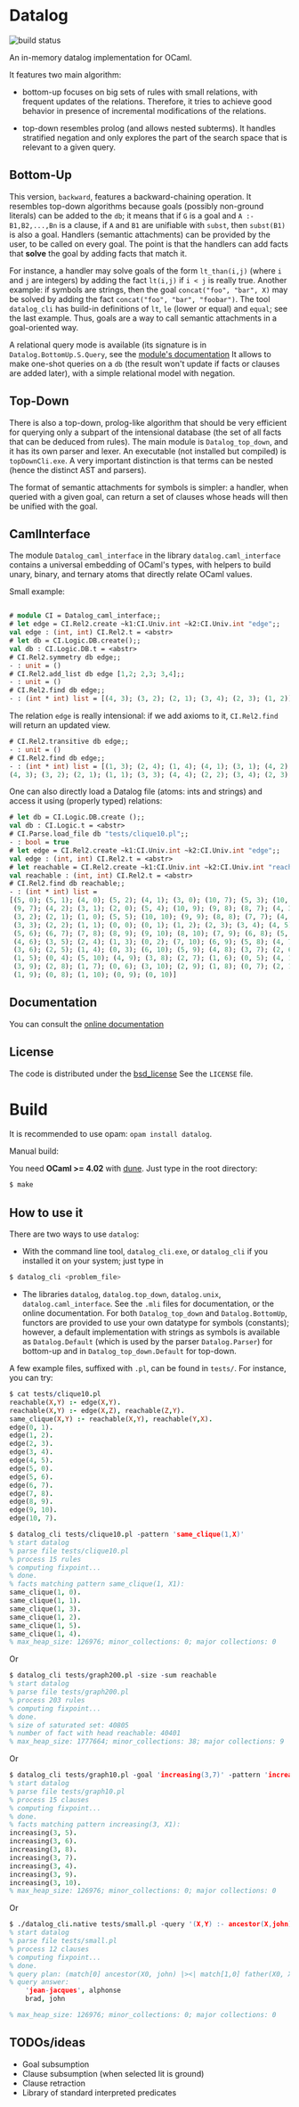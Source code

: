 # Datalog

![[build status](https://travis-ci.org/c-cube/datalog)](https://travis-ci.org/c-cube/datalog.svg?branch=master "build status") 

An in-memory datalog implementation for OCaml.

It features two main algorithm:

- bottom-up focuses on big sets of rules with small relations, with frequent
  updates of the relations. Therefore, it tries to achieve good behavior in
  presence of incremental modifications of the relations.

- top-down resembles prolog (and allows nested subterms). It handles
  stratified negation and only explores the part of the search space that
  is relevant to a given query.

## Bottom-Up

This version, `backward`, features a backward-chaining operation. It resembles
top-down algorithms because goals (possibly non-ground literals) can be
added to the `db`; it means that if `G` is a goal and
`A :- B1,B2,...,Bn` is a clause,
if `A` and `B1` are unifiable with `subst`, then `subst(B1)` is also a goal.
Handlers (semantic attachments) can be provided by the user, to be called on
every goal. The point is that the handlers can add facts that **solve** the
goal by adding facts that match it.

For instance, a handler may solve goals of the form `lt_than(i,j)` (where
`i` and `j` are integers) by adding the fact `lt(i,j)` if `i < j` is
really true. Another example: if symbols are strings, then the goal
`concat("foo", "bar", X)` may be solved by adding the fact
`concat("foo", "bar", "foobar")`. The tool `datalog_cli` has build-in
definitions of `lt`, `le` (lower or equal) and `equal`; see the last example.
Thus, goals are a way to call semantic attachments in a goal-oriented way.

A relational query mode is available (its signature is in
`Datalog.BottomUp.S.Query`, see the [module's documentation](http://cedeela.fr/~simon/software/datalog/BottomUp.S.Query.html)
It allows to make one-shot queries on a `db` (the result won't update
if facts or clauses are added later), with a simple relational model
with negation.

## Top-Down

There is also a top-down, prolog-like algorithm that should be very efficient
for querying only a subpart of the intensional database (the set of all
facts that can be deduced from rules). The main module is `Datalog_top_down`,
and it has its own parser and lexer. An executable (not installed but compiled)
is `topDownCli.exe`. A very important distinction is that terms
can be nested (hence the distinct AST and parsers).

The format of semantic attachments for symbols is simpler: a handler, when
queried with a given goal, can return a set of clauses whose heads will
then be unified with the goal.

## CamlInterface

The module `Datalog_caml_interface` in the library `datalog.caml_interface`
contains a universal embedding of OCaml's types,
with helpers to build unary, binary, and ternary atoms that directly relate
OCaml values.

Small example:

```ocaml

# module CI = Datalog_caml_interface;;
# let edge = CI.Rel2.create ~k1:CI.Univ.int ~k2:CI.Univ.int "edge";;
val edge : (int, int) CI.Rel2.t = <abstr>
# let db = CI.Logic.DB.create();;
val db : CI.Logic.DB.t = <abstr>
# CI.Rel2.symmetry db edge;;
- : unit = ()
# CI.Rel2.add_list db edge [1,2; 2,3; 3,4];;
- : unit = ()
# CI.Rel2.find db edge;;
- : (int * int) list = [(4, 3); (3, 2); (2, 1); (3, 4); (2, 3); (1, 2)]
```

The relation `edge` is really intensional: if we add axioms to it,
`CI.Rel2.find` will return an updated view.

```ocaml
# CI.Rel2.transitive db edge;;
- : unit = ()
# CI.Rel2.find db edge;;
- : (int * int) list = [(1, 3); (2, 4); (1, 4); (4, 1); (3, 1); (4, 2);
(4, 3); (3, 2); (2, 1); (1, 1); (3, 3); (4, 4); (2, 2); (3, 4); (2, 3); (1, 2)]
```

One can also directly load a Datalog file (atoms: ints and strings) and access
it using (properly typed) relations:

```ocaml
# let db = CI.Logic.DB.create ();;
val db : CI.Logic.t = <abstr>
# CI.Parse.load_file db "tests/clique10.pl";;
- : bool = true
# let edge = CI.Rel2.create ~k1:CI.Univ.int ~k2:CI.Univ.int "edge";;
val edge : (int, int) CI.Rel2.t = <abstr>
# let reachable = CI.Rel2.create ~k1:CI.Univ.int ~k2:CI.Univ.int "reachable";;
val reachable : (int, int) CI.Rel2.t = <abstr>
# CI.Rel2.find db reachable;;
- : (int * int) list =
[(5, 0); (5, 1); (4, 0); (5, 2); (4, 1); (3, 0); (10, 7); (5, 3); (10, 8);
 (9, 7); (4, 2); (3, 1); (2, 0); (5, 4); (10, 9); (9, 8); (8, 7); (4, 3);
 (3, 2); (2, 1); (1, 0); (5, 5); (10, 10); (9, 9); (8, 8); (7, 7); (4, 4);
 (3, 3); (2, 2); (1, 1); (0, 0); (0, 1); (1, 2); (2, 3); (3, 4); (4, 5);
 (5, 6); (6, 7); (7, 8); (8, 9); (9, 10); (8, 10); (7, 9); (6, 8); (5, 7);
 (4, 6); (3, 5); (2, 4); (1, 3); (0, 2); (7, 10); (6, 9); (5, 8); (4, 7);
 (3, 6); (2, 5); (1, 4); (0, 3); (6, 10); (5, 9); (4, 8); (3, 7); (2, 6);
 (1, 5); (0, 4); (5, 10); (4, 9); (3, 8); (2, 7); (1, 6); (0, 5); (4, 10);
 (3, 9); (2, 8); (1, 7); (0, 6); (3, 10); (2, 9); (1, 8); (0, 7); (2, 10);
 (1, 9); (0, 8); (1, 10); (0, 9); (0, 10)]
 ```

## Documentation

You can consult the [online documentation](http://cedeela.fr/~simon/software/datalog/)

## License

The code is distributed under the [bsd_license](http://opensource.org/licenses/BSD-2-Clause)
See the `LICENSE` file.

Build
=====

It is recommended to use opam: `opam install datalog`.

Manual build:

You need **OCaml >= 4.02** with [dune](https://github.com/ocaml/dune). Just type in the root directory:

```sh
$ make
```

## How to use it

There are two ways to use `datalog`:

- With the command line tool, `datalog_cli.exe`, or `datalog_cli` if you
  installed it on your system; just type in

```sh
$ datalog_cli <problem_file>
```

- The libraries `datalog`, `datalog.top_down`, `datalog.unix`, `datalog.caml_interface`.
  See the `.mli` files for documentation, or the online documentation.
  For both `Datalog_top_down` and `Datalog.BottomUp`, functors are
  provided to use your own datatype for symbols (constants);
  however, a default implementation with strings as symbols is available as
  `Datalog.Default` (which is used by the parser `Datalog.Parser`)
  for bottom-up and in `Datalog_top_down.Default` for top-down.

A few example files, suffixed with `.pl`, can be found in `tests/`. For instance, you
can try:

```prolog
$ cat tests/clique10.pl
reachable(X,Y) :- edge(X,Y).
reachable(X,Y) :- edge(X,Z), reachable(Z,Y).
same_clique(X,Y) :- reachable(X,Y), reachable(Y,X).
edge(0, 1).
edge(1, 2).
edge(2, 3).
edge(3, 4).
edge(4, 5).
edge(5, 0).
edge(5, 6).
edge(6, 7).
edge(7, 8).
edge(8, 9).
edge(9, 10).
edge(10, 7).

$ datalog_cli tests/clique10.pl -pattern 'same_clique(1,X)'
% start datalog
% parse file tests/clique10.pl
% process 15 rules
% computing fixpoint...
% done.
% facts matching pattern same_clique(1, X1):
same_clique(1, 0).
same_clique(1, 1).
same_clique(1, 3).
same_clique(1, 2).
same_clique(1, 5).
same_clique(1, 4).
% max_heap_size: 126976; minor_collections: 0; major collections: 0
```

Or

```prolog
$ datalog_cli tests/graph200.pl -size -sum reachable
% start datalog
% parse file tests/graph200.pl
% process 203 rules
% computing fixpoint...
% done.
% size of saturated set: 40805
% number of fact with head reachable: 40401
% max_heap_size: 1777664; minor_collections: 38; major collections: 9
```

Or

```prolog
$ datalog_cli tests/graph10.pl -goal 'increasing(3,7)' -pattern 'increasing(3,X)'
% start datalog
% parse file tests/graph10.pl
% process 15 clauses
% computing fixpoint...
% done.
% facts matching pattern increasing(3, X1):
increasing(3, 5).
increasing(3, 6).
increasing(3, 8).
increasing(3, 7).
increasing(3, 4).
increasing(3, 9).
increasing(3, 10).
% max_heap_size: 126976; minor_collections: 0; major collections: 0
```

Or

```prolog
$ ./datalog_cli.native tests/small.pl -query '(X,Y) :- ancestor(X,john), father(X,Y), not mother(Y,Z)'
% start datalog
% parse file tests/small.pl
% process 12 clauses
% computing fixpoint...
% done.
% query plan: (match[0] ancestor(X0, john) |><| match[1,0] father(X0, X1)) |> match[2,1] mother(X1, X2)
% query answer:
    'jean-jacques', alphonse
    brad, john

% max_heap_size: 126976; minor_collections: 0; major collections: 0
```

## TODOs/ideas

- Goal subsumption
- Clause subsumption (when selected lit is ground)
- Clause retraction
- Library of standard interpreted predicates
